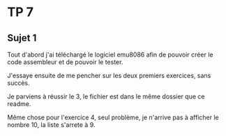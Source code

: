# TP 7

## Sujet 1

Tout d'abord j'ai téléchargé le logiciel emu8086 afin de pouvoir créer le code assembleur et de pouvoir le tester.

J'essaye ensuite de me pencher sur les deux premiers exercices, sans succès.

Je parviens à réussir le 3, le fichier est dans le même dossier que ce readme.

Même chose pour l'exercice 4, seul problème, je n'arrive pas à afficher le nombre 10, la liste s'arrete à 9.